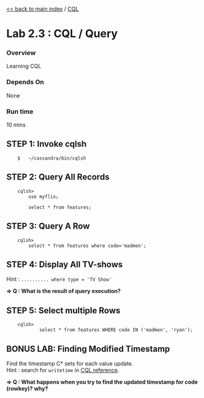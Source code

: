 <link rel='stylesheet' href='../assets/css/main.css'/>

[<< back to main index](../README.md)  / [CQL](README.md)

Lab 2.3 : CQL / Query
=========================

### Overview
Learning CQL

### Depends On
None

### Run time
10 mins



## STEP 1:  Invoke cqlsh
```
    $   ~/cassandra/bin/cqlsh
```

## STEP 2: Query All Records
```
    cqlsh>  
        use myflix;

        select * from features;
```


## STEP 3: Query A Row
```
    cqlsh>
        select * from features where code='madmen';
```


## STEP 4:  Display All TV-shows
Hint :    `.......... where type = 'TV Show'`

**=> Q : What is the result of query execution?**


## STEP 5:  Select multiple Rows
```
    cqlsh>   
            select * from features WHERE code IN ('madmen', 'ryan');
```


## BONUS LAB:  Finding Modified Timestamp
Find the timestamp C* sets for each value update.  
Hint : search for `writetime` in [CQL reference](http://docs.datastax.com/en/cql/3.3/cql/cql_reference/cqlReferenceTOC.html).  

**=> Q : What happens when you try to find the updated timestamp for code (rowkey)?  why?**

